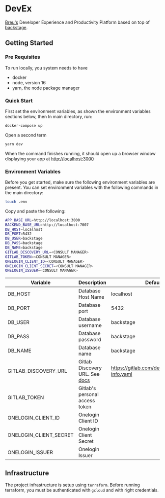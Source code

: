 # DevEx

[Breu's](https://breu.io) Developer Experience and Productivity Platform based on top of [backstage](https://backstage.io).

## Getting Started

### Pre Requisites

To run locally, you system needs to have

- docker
- node, version 16
- yarn, the node package manager

### Quick Start

First set the environment variables, as shown the environment variables sections below, then
In main directory, run:

```bash
docker-compose up
```

Open a second term

```bash
yarn dev
```

When the command finishes running, it should open up a browser window displaying your app at <http://localhost:3000>

### Environment Variables

Before you get started, make sure the following environment variables are present.
You can set environment variables with the following commands in the main directory:

```bash
touch .env
```

Copy and paste the following:

```sh
APP_BASE_URL=http://localhost:3000
BACKEND_BASE_URL=http://localhost:7007
DB_HOST=localhost
DB_PORT=5432
DB_USER=backstage
DB_PASS=backstage
DB_NAME=backstage
GITLAB_DISCOVERY_URL=<CONSULT MANAGER>
GITLAB_TOKEN=<CONSULT MANAGER>
ONELOGIN_CLIENT_ID=<CONSULT MANAGER>
ONELOGIN_CLIENT_SECRET=<CONSULT MANAGER>
ONELOGIN_ISSUER=<CONSULT MANAGER>
```

| Variable               | Description                                                                               | Default Value                                         |
| ---------------------- | ----------------------------------------------------------------------------------------- | ----------------------------------------------------- |
| DB_HOST                | Database Host Name                                                                        | localhost                                             |
| DB_PORT                | Database port                                                                             | 5432                                                  |
| DB_USER                | Database username                                                                         | backstage                                             |
| DB_PASS                | Database password                                                                         | backstage                                             |
| DB_NAME                | Database name                                                                             | backstage                                             |
| GITLAB_DISCOVERY_URL   | Gitlab Discovery URL. See [docs](https://backstage.io/docs/integrations/gitlab/discovery) | <https://gitlab.com/devexp_/blob/*/catalog-info.yaml> |
| GITLAB_TOKEN           | Gitlab's personal access token                                                            |                                                       |
| ONELOGIN_CLIENT_ID     | Onelogin Client ID                                                                        |                                                       |
| ONELOGIN_CLIENT_SECRET | Onelogin Client Secret                                                                    |                                                       |
| ONELOGIN_ISSUER        | Onelogin Issuer                                                                           |                                                       |

## Infrastructure

The project infrastructure is setup using `terraform`. Before running terraform, you must be authenticated with `gcloud` and with right credentials.
